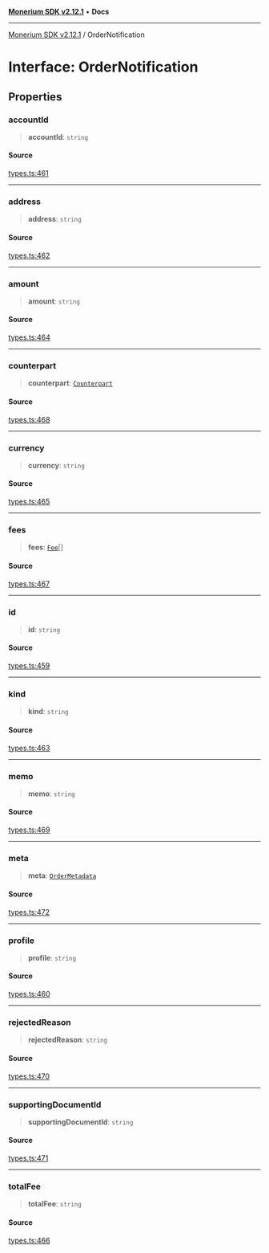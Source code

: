 [**Monerium SDK v2.12.1**](../README.md) • **Docs**

---

[Monerium SDK v2.12.1](../README.md) / OrderNotification

# Interface: OrderNotification

## Properties

### accountId

> **accountId**: `string`

#### Source

[types.ts:461](https://github.com/monerium/js-monorepo/blob/d7b4845046d718e3ed53164705f9a159eb0876ba/packages/sdk/src/types.ts#L461)

---

### address

> **address**: `string`

#### Source

[types.ts:462](https://github.com/monerium/js-monorepo/blob/d7b4845046d718e3ed53164705f9a159eb0876ba/packages/sdk/src/types.ts#L462)

---

### amount

> **amount**: `string`

#### Source

[types.ts:464](https://github.com/monerium/js-monorepo/blob/d7b4845046d718e3ed53164705f9a159eb0876ba/packages/sdk/src/types.ts#L464)

---

### counterpart

> **counterpart**: [`Counterpart`](Counterpart.md)

#### Source

[types.ts:468](https://github.com/monerium/js-monorepo/blob/d7b4845046d718e3ed53164705f9a159eb0876ba/packages/sdk/src/types.ts#L468)

---

### currency

> **currency**: `string`

#### Source

[types.ts:465](https://github.com/monerium/js-monorepo/blob/d7b4845046d718e3ed53164705f9a159eb0876ba/packages/sdk/src/types.ts#L465)

---

### fees

> **fees**: [`Fee`](Fee.md)[]

#### Source

[types.ts:467](https://github.com/monerium/js-monorepo/blob/d7b4845046d718e3ed53164705f9a159eb0876ba/packages/sdk/src/types.ts#L467)

---

### id

> **id**: `string`

#### Source

[types.ts:459](https://github.com/monerium/js-monorepo/blob/d7b4845046d718e3ed53164705f9a159eb0876ba/packages/sdk/src/types.ts#L459)

---

### kind

> **kind**: `string`

#### Source

[types.ts:463](https://github.com/monerium/js-monorepo/blob/d7b4845046d718e3ed53164705f9a159eb0876ba/packages/sdk/src/types.ts#L463)

---

### memo

> **memo**: `string`

#### Source

[types.ts:469](https://github.com/monerium/js-monorepo/blob/d7b4845046d718e3ed53164705f9a159eb0876ba/packages/sdk/src/types.ts#L469)

---

### meta

> **meta**: [`OrderMetadata`](OrderMetadata.md)

#### Source

[types.ts:472](https://github.com/monerium/js-monorepo/blob/d7b4845046d718e3ed53164705f9a159eb0876ba/packages/sdk/src/types.ts#L472)

---

### profile

> **profile**: `string`

#### Source

[types.ts:460](https://github.com/monerium/js-monorepo/blob/d7b4845046d718e3ed53164705f9a159eb0876ba/packages/sdk/src/types.ts#L460)

---

### rejectedReason

> **rejectedReason**: `string`

#### Source

[types.ts:470](https://github.com/monerium/js-monorepo/blob/d7b4845046d718e3ed53164705f9a159eb0876ba/packages/sdk/src/types.ts#L470)

---

### supportingDocumentId

> **supportingDocumentId**: `string`

#### Source

[types.ts:471](https://github.com/monerium/js-monorepo/blob/d7b4845046d718e3ed53164705f9a159eb0876ba/packages/sdk/src/types.ts#L471)

---

### totalFee

> **totalFee**: `string`

#### Source

[types.ts:466](https://github.com/monerium/js-monorepo/blob/d7b4845046d718e3ed53164705f9a159eb0876ba/packages/sdk/src/types.ts#L466)
